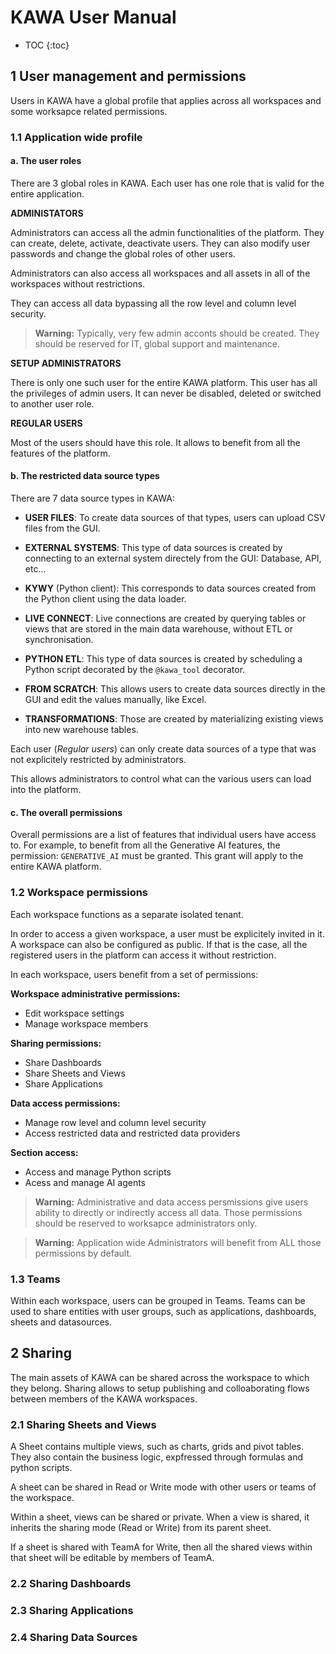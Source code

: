 KAWA User Manual
==============

* TOC
{:toc}



## 1 User management and permissions

Users in KAWA have a global profile that applies across all workspaces and some worksapce
related permissions.

### 1.1 Application wide profile

#### a. The user roles

There are 3 global roles in KAWA.
Each user has one role that is valid for the entire application.

**ADMINISTATORS**

Administrators can access all the admin functionalities of the platform. 
They can create, delete, activate, deactivate users. They can also modify user passwords
and change the global roles of other users.

Administrators can also access all workspaces and all assets in all of the workspaces without restrictions.

They can access all data bypassing all the row level and column level security.

> **Warning:** Typically, very few admin acconts should be created. They should be reserved for IT, global support and maintenance.

**SETUP ADMINISTRATORS**

There is only one such user for the entire KAWA platform. This user has all the privileges 
of admin users. It can never be disabled, deleted or switched to another user role.


**REGULAR USERS**

Most of the users should have this role. It allows to benefit from all the features
of the platform.

#### b. The restricted data source types

There are 7 data source types in KAWA:

- __USER FILES__: To create data sources of that types, users can upload CSV files from the GUI.

- __EXTERNAL SYSTEMS__: This type of data sources is created by connecting to an external system directely from the GUI: Database, API, etc... 

- __KYWY__ (Python client): This corresponds to data sources created from the Python client using the data loader.

- __LIVE CONNECT__: Live connections are created by querying tables or views that are stored in the main data warehouse, without ETL or synchronisation.

- __PYTHON ETL__: This type of data sources is created by scheduling a Python script decorated by the `@kawa_tool` decorator.

- __FROM SCRATCH__: This allows users to create data sources directly in the GUI and edit the values manually, like Excel.

- __TRANSFORMATIONS__: Those are created by materializing existing views into new warehouse tables.


Each user (_Regular users_) can only create data sources of a type that was not explicitely restricted by administrators.

This allows administrators to control what can the various users can load into the platform.

#### c. The overall permissions

Overall permissions are a list of features that individual users have access to.
For example, to benefit from all the Generative AI features,
the permission: `GENERATIVE_AI` must be granted. This grant will apply to the entire KAWA platform.



### 1.2 Workspace permissions

Each workspace functions as a separate isolated tenant. 

In order to access a given workspace, a user must be explicitely invited in it. 
A workspace can also be configured as public. If that is the case,  all the registered users in the platform can access it without restriction.

In each workspace, users benefit from a set of permissions:

__Workspace administrative permissions:__

- Edit workspace settings
- Manage workspace members

__Sharing permissions:__

- Share Dashboards
- Share Sheets and Views
- Share Applications 

__Data access permissions:__

- Manage row level and column level security
- Access restricted data and restricted data providers


__Section access:__

- Access and manage Python scripts
- Acess and manage AI agents




> **Warning:** Administrative and data access persmissions give users ability to directly or indirectly access all data. Those permissions should
be reserved to worksapce administrators only.

> **Warning:** Application wide Administrators will
benefit from ALL those permissions by default.



### 1.3 Teams

Within each workspace, users can be grouped in Teams. 
Teams can be used to share entities with user groups, such as applications,
dashboards, sheets and datasources.



## 2 Sharing

The main assets of KAWA can be shared across the workspace to which they belong.
Sharing allows to setup publishing and colloaborating flows between members of the KAWA workspaces.


### 2.1 Sharing Sheets and Views


A Sheet contains multiple views, such as charts, grids and pivot tables.
They also contain the business logic, expfressed through formulas and python scripts.

A sheet can be shared in Read or Write mode with other users or teams of the workspace.

Within a sheet, views can be shared or private. When a view is shared,
it inherits the sharing mode (Read or Write) from its parent sheet.

If a sheet is shared with TeamA for Write, then all the shared views within that sheet will be editable by members of TeamA.








### 2.2 Sharing Dashboards

### 2.3 Sharing Applications

### 2.4 Sharing Data Sources










